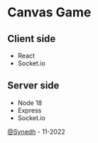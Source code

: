 # Canvas Game

## Client side

- React
- Socket.io

## Server side

- Node 18
- Express
- Socket.io

[@Synedh](https://github.dev/Synedh/) - 11-2022
